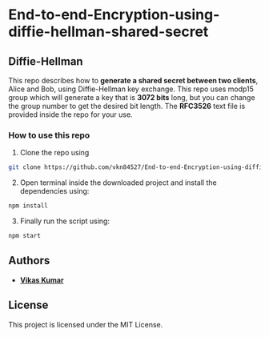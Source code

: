 # End-to-end-Encryption-using-diffie-hellman-shared-secret

## Diffie-Hellman

This repo describes how to **generate a shared secret between two clients**, Alice and Bob, using Diffie-Hellman key exchange. This repo uses modp15 group which will generate a key that is **3072 bits** long, but you can change the group number to get the desired bit length. The **RFC3526** text file is provided inside the repo for your use.

### How to use this repo

1. Clone the repo using

```bash
git clone https://github.com/vkn84527/End-to-end-Encryption-using-diffie-hellman-shared-secret.git
```

2. Open terminal inside the downloaded project and install the dependencies using:

```bash
npm install
```

3. Finally run the script using:

```bash
npm start
```

## Authors

- [**Vikas Kumar**](https://vkn84527.github.io/Portfolio/)

## License

This project is licensed under the MIT License.
